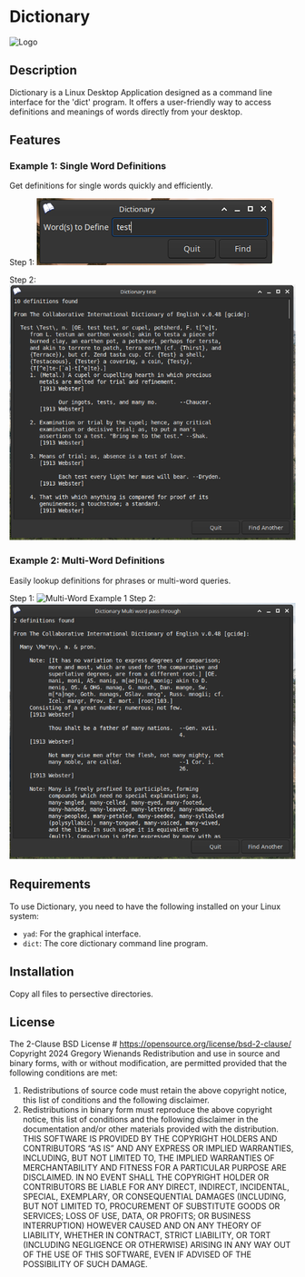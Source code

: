 # Dictionary

![Logo](image/dictionary.png)

## Description
Dictionary is a Linux Desktop Application designed as a command line interface for the 'dict' program. It offers a user-friendly way to access definitions and meanings of words directly from your desktop.

## Features

### Example 1: Single Word Definitions
Get definitions for single words quickly and efficiently.

Step 1:
![Single Word Example 1](images/1_test.png)

Step 2:
![Single Word Example 2](images/2_test.png)

### Example 2: Multi-Word Definitions
Easily lookup definitions for phrases or multi-word queries.

Step 1:
![Multi-Word Example 1](images/1_multi_word_pass_through.png)
Step 2:
![Multi-Word Example 2](images/2_multi_word_pass_through.png)

## Requirements
To use Dictionary, you need to have the following installed on your Linux system:
- `yad`: For the graphical interface.
- `dict`: The core dictionary command line program.

## Installation
Copy all files to persective directories.

## License
The 2-Clause BSD License # https://opensource.org/license/bsd-2-clause/
Copyright 2024 Gregory Wienands
Redistribution and use in source and binary forms, with or without modification, are permitted provided that the following conditions are met:
1. Redistributions of source code must retain the above copyright notice, this list of conditions and the following disclaimer.
2. Redistributions in binary form must reproduce the above copyright notice, this list of conditions and the following disclaimer in the documentation and/or other materials provided with the distribution.
THIS SOFTWARE IS PROVIDED BY THE COPYRIGHT HOLDERS AND CONTRIBUTORS “AS IS” AND ANY EXPRESS OR IMPLIED WARRANTIES, INCLUDING, BUT NOT LIMITED TO, THE IMPLIED WARRANTIES OF MERCHANTABILITY AND FITNESS FOR A PARTICULAR PURPOSE ARE DISCLAIMED. IN NO EVENT SHALL THE COPYRIGHT HOLDER OR CONTRIBUTORS BE LIABLE FOR ANY DIRECT, INDIRECT, INCIDENTAL, SPECIAL, EXEMPLARY, OR CONSEQUENTIAL DAMAGES (INCLUDING, BUT NOT LIMITED TO, PROCUREMENT OF SUBSTITUTE GOODS OR SERVICES; LOSS OF USE, DATA, OR PROFITS; OR BUSINESS INTERRUPTION) HOWEVER CAUSED AND ON ANY THEORY OF LIABILITY, WHETHER IN CONTRACT, STRICT LIABILITY, OR TORT (INCLUDING NEGLIGENCE OR OTHERWISE) ARISING IN ANY WAY OUT OF THE USE OF THIS SOFTWARE, EVEN IF ADVISED OF THE POSSIBILITY OF SUCH DAMAGE.


